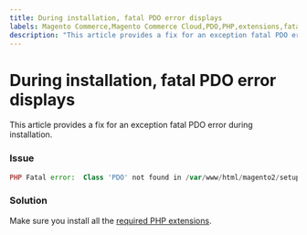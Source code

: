 ```yaml
---
title: During installation, fatal PDO error displays
labels: Magento Commerce,Magento Commerce Cloud,PDO,PHP,extensions,fatal error,how to,installation,Adobe Commerce,cloud infrastructure,on-premises
description: "This article provides a fix for an exception fatal PDO error during installation."
---
```


# During installation, fatal PDO error displays

This article provides a fix for an exception fatal PDO error during installation.

### Issue

```php
PHP Fatal error:  Class 'PDO' not found in /var/www/html/magento2/setup/module/Magento/Setup/src/Module/Setup/ConnectionFactory.php on line 44
```

### Solution

Make sure you install all the [required PHP extensions](https://devdocs.magento.com/guides/v2.4/install-gde/prereq/php-settings.html).